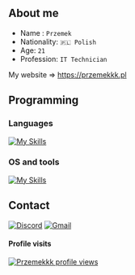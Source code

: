 ## About me
- Name : `Przemek`
- Nationality: `🇵🇱 Polish`
- Age: `21`
- Profession: `IT Technician`

My website => https://przemekkk.pl

## Programming

### Languages
[![My Skills](https://skillicons.dev/icons?i=cs,python,js,lua,html,css,dart)](https://skillicons.dev)

### OS and tools
[![My Skills](https://skillicons.dev/icons?i=windows,ubuntu,blender,visualstudio,vscode,git,obsidian,unity,sqlite)](https://skillicons.dev)

## Contact
[![Discord](https://img.shields.io/badge/Discord-5865F2?style=for-the-badge&logo=discord&logoColor=white)](https://discord.com/users/183242057882664961)
[![Gmail](https://img.shields.io/badge/Gmail-D14836?style=for-the-badge&logo=gmail&logoColor=white)](mailto:contact@przemekkk.pl)

#### Profile visits
[![Przemekkk profile views](https://u8views.com/api/v1/github/profiles/42695398/views/day-week-month-total-count.svg)](https://u8views.com/github/PrzemekkkYT)
